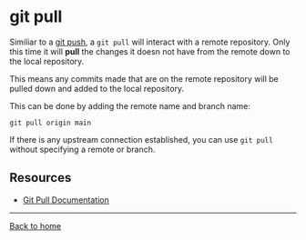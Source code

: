 # git pull

Similiar to a [git push](./Push.md), a `git pull` will interact with a remote repository.
Only this time it will **pull** the changes it doesn not have from the remote down to the local repository. 

This means any commits made that are on the remote repository will be pulled down and added to the local repository. 

This can be done by adding the remote name and branch name:
```
git pull origin main
```

If there is any upstream connection established, you can use `git pull` without specifying a remote or branch.

## Resources
- [Git Pull Documentation](https://git-scm.com/docs/git-pull)

---

[Back to home](../README.md)
